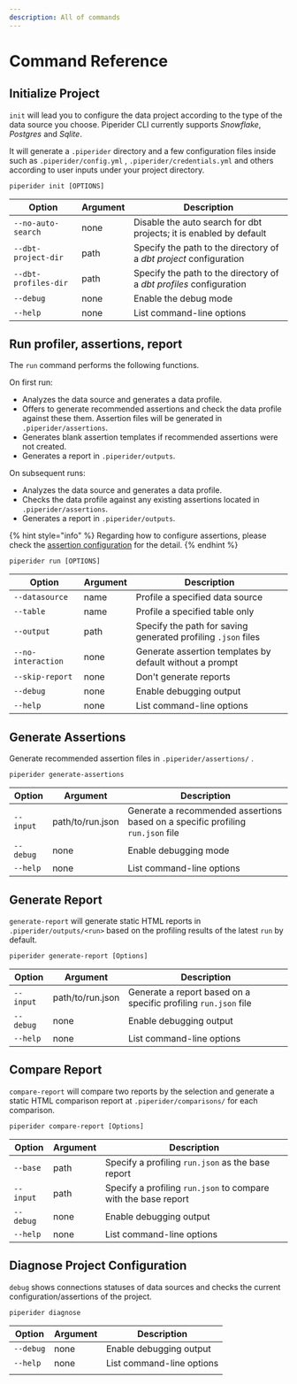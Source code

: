 ```yaml
---
description: All of commands
---
```


# Command Reference

## Initialize Project

`init` will lead you to configure the data project according to the type of the data source you choose. Piperider CLI currently supports _Snowflake_, _Postgres_ and _Sqlite_.

It will generate a `.piperider` directory and a few configuration files inside such as `.piperider/config.yml` , `.piperider/credentials.yml` and others according to user inputs under your project directory.

```shell
piperider init [OPTIONS]
```

| Option               | Argument | Description                                                         |
| -------------------- | -------- | ------------------------------------------------------------------- |
| `--no-auto-search`   | none     | Disable the auto search for dbt projects; it is enabled by default  |
| `--dbt-project-dir`  | path     | Specify the path to the directory of a _dbt project_ configuration  |
| `--dbt-profiles-dir` | path     | Specify the path to the directory of a _dbt profiles_ configuration |
| `--debug`            | none     | Enable the debug mode                                               |
| `--help`             | none     | List command-line options                                           |

## Run profiler, assertions, report

The `run` command performs the following functions.

On first run:

* Analyzes the data source and generates a data profile.
* Offers to generate recommended assertions and check the data profile against these them. Assertion files will be generated in `.piperider/assertions`.
* Generates blank assertion templates if recommended assertions were not created.
* Generates a report in `.piperider/outputs`.

On subsequent runs:

* Analyzes the data source and generates a data profile.
* Checks the data profile against any existing assertions located in `.piperider/assertions`.
* Generates a report in `.piperider/outputs`.

{% hint style="info" %}
Regarding how to configure assertions, please check the [assertion configuration](data-quality-assertions/assertion-configuration.md) for the detail.
{% endhint %}

```shell
piperider run [OPTIONS]
```

| Option             | Argument | Description                                                   |
| ------------------ | -------- | ------------------------------------------------------------- |
| `--datasource`     | name     | Profile a specified data source                               |
| `--table`          | name     | Profile a specified table only                                |
| `--output`         | path     | Specify the path for saving generated profiling `.json` files |
| `--no-interaction` | none     | Generate assertion templates by default without a prompt      |
| `--skip-report`    | none     | Don't generate reports                                        |
| `--debug`          | none     | Enable debugging output                                       |
| `--help`           | none     | List command-line options                                     |

## Generate Assertions

Generate recommended assertion files in `.piperider/assertions/` .



```
piperider generate-assertions
```

| Option    | Argument         | Description                                                                     |
| --------- | ---------------- | ------------------------------------------------------------------------------- |
| `--input` | path/to/run.json | Generate a recommended assertions based on a specific profiling `run.json` file |
| `--debug` | none             | Enable debugging mode                                                           |
| `--help`  | none             | List command-line options                                                       |

## Generate Report

`generate-report` will generate static HTML reports in `.piperider/outputs/<run>` based on the profiling results of the latest `run` by default.

```shell
piperider generate-report [Options]
```

| Option    | Argument         | Description                                                     |
| --------- | ---------------- | --------------------------------------------------------------- |
| `--input` | path/to/run.json | Generate a report based on a specific profiling `run.json` file |
| `--debug` | none             | Enable debugging output                                         |
| `--help`  | none             | List command-line options                                       |

## Compare Report

`compare-report` will compare two reports by the selection and generate a static HTML comparison report at `.piperider/comparisons/` for each comparison.

```shell
piperider compare-report [Options]
```

| Option    | Argument | Description                                                    |
| --------- | -------- | -------------------------------------------------------------- |
| `--base`  | path     | Specify a profiling `run.json` as the base report              |
| `--input` | path     | Specify a profiling `run.json` to compare with the base report |
| `--debug` | none     | Enable debugging output                                        |
| `--help`  | none     | List command-line options                                      |

## Diagnose Project Configuration

`debug` shows connections statuses of data sources and checks the current configuration/assertions of the project.

```shell
piperider diagnose
```

| Option    | Argument | Description               |
| --------- | -------- | ------------------------- |
| `--debug` | none     | Enable debugging output   |
| `--help`  | none     | List command-line options |
|           |          |                           |

